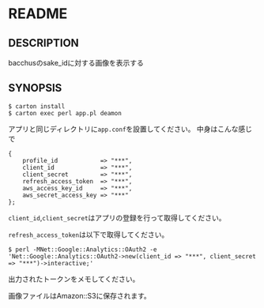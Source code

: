 # README

## DESCRIPTION

bacchusのsake_idに対する画像を表示する

## SYNOPSIS

    $ carton install
    $ carton exec perl app.pl deamon


アプリと同じディレクトリに`app.conf`を設置してください。
中身はこんな感じで


    {
        profile_id            => "***",
        client_id             => "***",
        client_secret         => "***",
        refresh_access_token  => "***",
        aws_access_key_id     => "***",
        aws_secret_access_key => "***"
    };

`client_id`,`client_secret`はアプリの登録を行って取得してください。

`refresh_access_token`は以下で取得してください。

    $ perl -MNet::Google::Analytics::OAuth2 -e 'Net::Google::Analytics::OAuth2->new(client_id => "***", client_secret => "***")->interactive;'

出力されたトークンをメモしてください。

画像ファイルはAmazon::S3に保存されます。
